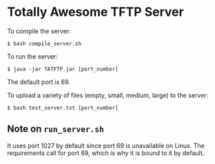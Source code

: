 Totally Awesome TFTP Server
===========================

To compile the server:

    $ bash compile_server.sh

To run the server:

    $ java -jar TATFTP.jar [port_number]

The default port is 69.

To upload a variety of files (empty, small, medium, large) to the server:

    $ bash test_server.txt [port_number]

Note on `run_server.sh`
-----------------------

It uses port 1027 by default since port 69 is unavailable on Linux. The
requirements call for port 69, which is why it is bound to it by default.
